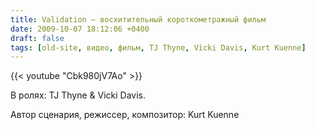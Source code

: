 ```yaml
---
title: Validation — восхитительный короткометражный фильм
date: 2009-10-07 18:12:06 +0400
draft: false
tags: [old-site, видео, фильм, TJ Thyne, Vicki Davis, Kurt Kuenne]
---
```

{{< youtube "Cbk980jV7Ao" >}}

В ролях: TJ Thyne & Vicki Davis.

Автор сценария, режиссер, композитор: Kurt Kuenne
<!--more-->